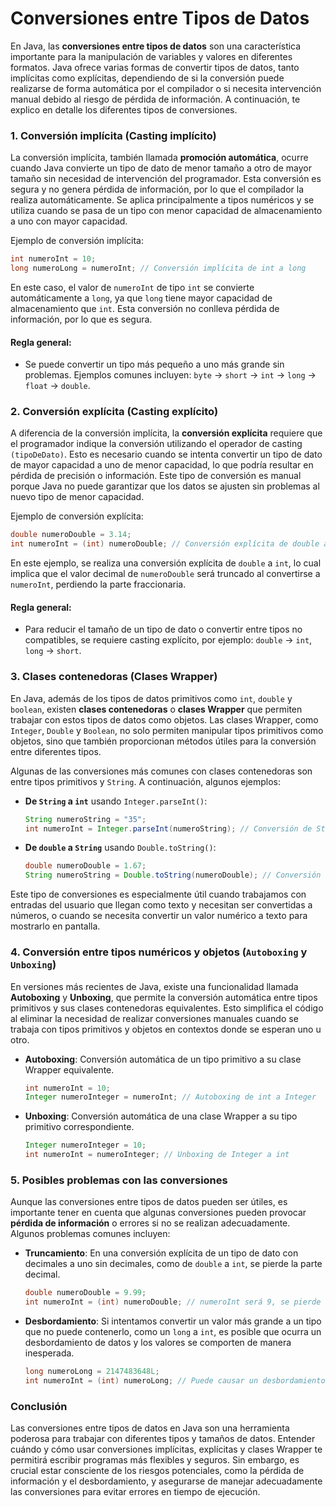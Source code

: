 # Conversiones entre Tipos de Datos

En Java, las **conversiones entre tipos de datos** son una característica importante para la manipulación de variables y valores en diferentes formatos. Java ofrece varias formas de convertir tipos de datos, tanto implícitas como explícitas, dependiendo de si la conversión puede realizarse de forma automática por el compilador o si necesita intervención manual debido al riesgo de pérdida de información. A continuación, te explico en detalle los diferentes tipos de conversiones.

### 1. **Conversión implícita (Casting implícito)**

La conversión implícita, también llamada **promoción automática**, ocurre cuando Java convierte un tipo de dato de menor tamaño a otro de mayor tamaño sin necesidad de intervención del programador. Esta conversión es segura y no genera pérdida de información, por lo que el compilador la realiza automáticamente. Se aplica principalmente a tipos numéricos y se utiliza cuando se pasa de un tipo con menor capacidad de almacenamiento a uno con mayor capacidad.

Ejemplo de conversión implícita:
```java
int numeroInt = 10;
long numeroLong = numeroInt; // Conversión implícita de int a long
```
En este caso, el valor de `numeroInt` de tipo `int` se convierte automáticamente a `long`, ya que `long` tiene mayor capacidad de almacenamiento que `int`. Esta conversión no conlleva pérdida de información, por lo que es segura.

#### Regla general:
- Se puede convertir un tipo más pequeño a uno más grande sin problemas. Ejemplos comunes incluyen: `byte` → `short` → `int` → `long` → `float` → `double`.

### 2. **Conversión explícita (Casting explícito)**

A diferencia de la conversión implícita, la **conversión explícita** requiere que el programador indique la conversión utilizando el operador de casting `(tipoDeDato)`. Esto es necesario cuando se intenta convertir un tipo de dato de mayor capacidad a uno de menor capacidad, lo que podría resultar en pérdida de precisión o información. Este tipo de conversión es manual porque Java no puede garantizar que los datos se ajusten sin problemas al nuevo tipo de menor capacidad.

Ejemplo de conversión explícita:
```java
double numeroDouble = 3.14;
int numeroInt = (int) numeroDouble; // Conversión explícita de double a int
```
En este ejemplo, se realiza una conversión explícita de `double` a `int`, lo cual implica que el valor decimal de `numeroDouble` será truncado al convertirse a `numeroInt`, perdiendo la parte fraccionaria.

#### Regla general:
- Para reducir el tamaño de un tipo de dato o convertir entre tipos no compatibles, se requiere casting explícito, por ejemplo: `double` → `int`, `long` → `short`.

### 3. **Clases contenedoras (Clases Wrapper)**

En Java, además de los tipos de datos primitivos como `int`, `double` y `boolean`, existen **clases contenedoras** o **clases Wrapper** que permiten trabajar con estos tipos de datos como objetos. Las clases Wrapper, como `Integer`, `Double` y `Boolean`, no solo permiten manipular tipos primitivos como objetos, sino que también proporcionan métodos útiles para la conversión entre diferentes tipos.

Algunas de las conversiones más comunes con clases contenedoras son entre tipos primitivos y `String`. A continuación, algunos ejemplos:
   
- **De `String` a `int`** usando `Integer.parseInt()`:
   ```java
   String numeroString = "35";
   int numeroInt = Integer.parseInt(numeroString); // Conversión de String a int
   ```

- **De `double` a `String`** usando `Double.toString()`:
   ```java
   double numeroDouble = 1.67;
   String numeroString = Double.toString(numeroDouble); // Conversión de double a String
   ```

Este tipo de conversiones es especialmente útil cuando trabajamos con entradas del usuario que llegan como texto y necesitan ser convertidas a números, o cuando se necesita convertir un valor numérico a texto para mostrarlo en pantalla.

### 4. **Conversión entre tipos numéricos y objetos (`Autoboxing` y `Unboxing`)**

En versiones más recientes de Java, existe una funcionalidad llamada **Autoboxing** y **Unboxing**, que permite la conversión automática entre tipos primitivos y sus clases contenedoras equivalentes. Esto simplifica el código al eliminar la necesidad de realizar conversiones manuales cuando se trabaja con tipos primitivos y objetos en contextos donde se esperan uno u otro.

- **Autoboxing**: Conversión automática de un tipo primitivo a su clase Wrapper equivalente.
   ```java
   int numeroInt = 10;
   Integer numeroInteger = numeroInt; // Autoboxing de int a Integer
   ```

- **Unboxing**: Conversión automática de una clase Wrapper a su tipo primitivo correspondiente.
   ```java
   Integer numeroInteger = 10;
   int numeroInt = numeroInteger; // Unboxing de Integer a int
   ```

### 5. **Posibles problemas con las conversiones**

Aunque las conversiones entre tipos de datos pueden ser útiles, es importante tener en cuenta que algunas conversiones pueden provocar **pérdida de información** o errores si no se realizan adecuadamente. Algunos problemas comunes incluyen:

- **Truncamiento**: En una conversión explícita de un tipo de dato con decimales a uno sin decimales, como de `double` a `int`, se pierde la parte decimal.
   ```java
   double numeroDouble = 9.99;
   int numeroInt = (int) numeroDouble; // numeroInt será 9, se pierde la parte decimal
   ```

- **Desbordamiento**: Si intentamos convertir un valor más grande a un tipo que no puede contenerlo, como un `long` a `int`, es posible que ocurra un desbordamiento de datos y los valores se comporten de manera inesperada.
   ```java
   long numeroLong = 2147483648L;
   int numeroInt = (int) numeroLong; // Puede causar un desbordamiento, ya que int no puede almacenar números tan grandes.
   ```

### Conclusión

Las conversiones entre tipos de datos en Java son una herramienta poderosa para trabajar con diferentes tipos y tamaños de datos. Entender cuándo y cómo usar conversiones implícitas, explícitas y clases Wrapper te permitirá escribir programas más flexibles y seguros. Sin embargo, es crucial estar consciente de los riesgos potenciales, como la pérdida de información y el desbordamiento, y asegurarse de manejar adecuadamente las conversiones para evitar errores en tiempo de ejecución.